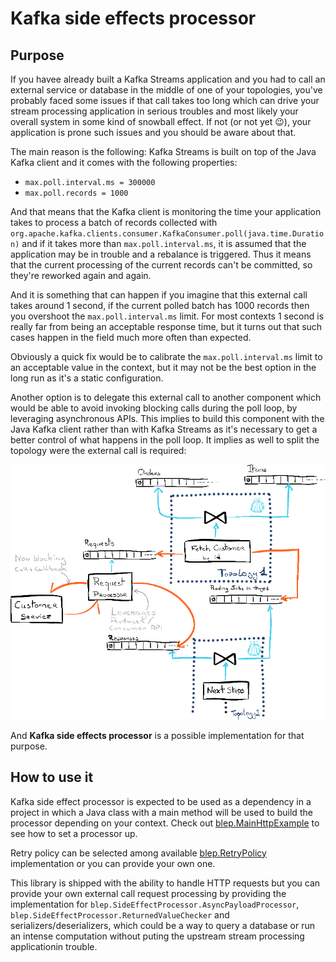 # Kafka side effects processor
## Purpose
If you havee already built a Kafka Streams application and you had to call an external service or database in the middle of one of your topologies, you've probably faced some issues if that call takes too long which can drive your stream processing application in serious troubles and most likely your overall system in some kind of snowball effect. If not (or not yet 😉), your application is prone such issues and you should be aware about that.

The main reason is the following: Kafka Streams is built on top of the Java Kafka client and it comes with the following properties:
- `max.poll.interval.ms = 300000`	
- `max.poll.records = 1000`

And that means that the Kafka client is monitoring the time your application takes to process a batch of records collected with `org.apache.kafka.clients.consumer.KafkaConsumer.poll(java.time.Duration)` and if it takes more than `max.poll.interval.ms`, it is assumed that the application may be in trouble and a rebalance is triggered. Thus it means that the current processing of the current records can't be committed, so they're reworked again and again.

And it is something that can happen if you imagine that this external call takes around 1 second, if the current polled batch has 1000 records then you overshoot the `max.poll.interval.ms` limit. For most contexts 1 second is really far from being an acceptable response time, but it turns out that such cases happen in the field much more often than expected.

Obviously a quick fix would be to calibrate the `max.poll.interval.ms` limit to an acceptable value in the context, but it may not be the best option in the long run as it's a static configuration.

Another option is to delegate this external call to another component which would be able to avoid invoking blocking calls during the poll loop, by leveraging asynchronous APIs. This implies to build this component with the Java Kafka client rather than with Kafka Streams as it's necessary to get a better control of what happens in the poll loop. It implies as well to split the topology were the external call is required:
  
 ![Split topologies](./split_topologies.png "Split topologies")

And **Kafka side effects processor** is a possible implementation for that purpose.

## How to use it

Kafka side effect processor is expected to be used as a dependency in a project in which a Java class with a main method will be used to build the processor depending on your context. Check out [blep.MainHttpExample](src/test/java/blep/MainHttpExample.java) to see how to set a processor up. 

Retry policy can be selected among available [blep.RetryPolicy](src/main/java/blep/RetryPolicy.java) implementation or you can provide your own one.

This library is shipped with the ability to handle HTTP requests but you can provide your own external call request processing by providing the implementation for `blep.SideEffectProcessor.AsyncPayloadProcessor`, `blep.SideEffectProcessor.ReturnedValueChecker` and serializers/deserializers, which could be a way to query a database or run an intense computation without puting the upstream stream processing applicationin trouble. 

      